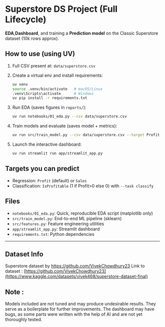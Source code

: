
# Superstore DS Project (Full Lifecycle)

**EDA**,**Dashboard**, and training a **Prediction model** on the Classic Superstore dataset (10k rows approx).

## How to use (using UV)

1. Full CSV present at: `data/superstore.csv`  

2. Create a virtual env and install requirements:
   ```bash
   uv venv
   source .venv/bin/activate   # macOS/Linux
   .venv\Scripts\activate      # Windows
   uv pip install -r requirements.txt
   ```

3. Run EDA (saves figures in `reports/`):
   ```bash
   uv run notebooks/01_eda.py --csv data/superstore.csv
   ```

4. Train models and evaluate (saves model + metrics):
   ```bash
   uv run src/train_model.py --csv data/superstore.csv --target Profit
   ```

5. Launch the interactive dashboard:
   ```bash
   uv run streamlit run app/streamlit_app.py
   ```

## Targets you can predict
- Regression: `Profit` (default) or `Sales`  
- Classification: `IsProfitable` (1 if Profit>0 else 0) with `--task classify`

## Files
- `notebooks/01_eda.py`: Quick, reproducible EDA script (matplotlib only)
- `src/train_model.py`: End-to-end ML pipeline (sklearn)
- `src/features.py`: Feature engineering utilities
- `app/streamlit_app.py`: Streamlit dashboard
- `requirements.txt`: Python dependencies

---
## Dataset Info
Superstore dataset by https://github.com/VivekChowdhury23
Link to dataset : [https://github.com/VivekChowdhury23](https://www.kaggle.com/datasets/vivek468/superstore-dataset-final)

## Note :
Models included are not tuned and may produce undesirable results.
They serve as a boilerplate for further improvements.
The dashboard may have bugs, as some parts were written with the help of AI and are not yet thoroughly tested.

